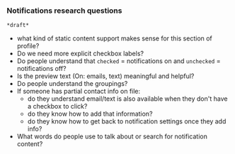 ### Notifications research questions

`*draft*`

- what kind of static content support makes sense for this section of profile?
- Do we need more explicit checkbox labels?
- Do people understand that `checked` = notifications on and `unchecked` = notifications off?
- Is the preview text (On: emails, text) meaningful and helpful?
- Do people understand the groupings? 
- If someone has partial contact info on file:
  - do they understand email/text is also available when they don't have a checkbox to click?
  - do they know how to add that information?
  - do they know how to get back to notification settings once they add info?
- What words do people use to talk about or search for notification content?
